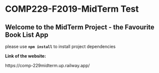 # COMP229-F2019-MidTerm Test

## Welcome to the MidTerm Project - the Favourite Book List App

please use **`npm install`** to install project dependencies

<p><strong>Link of the website: </strong></p><h>https://comp-229midterm.up.railway.app/</h>
